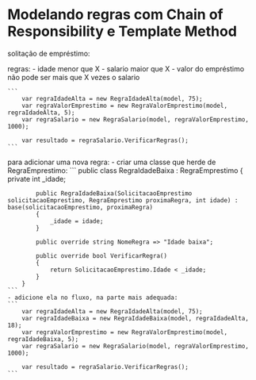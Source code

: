 # Modelando regras com Chain of Responsibility e Template Method

solitação de empréstimo:

regras:
    - idade menor que X
    - salario maior que X
    - valor do empréstimo não pode ser mais que X vezes o salario

    ```
        var regraIdadeAlta = new RegraIdadeAlta(model, 75);
        var regraValorEmprestimo = new RegraValorEmprestimo(model, regraIdadeAlta, 5);
        var regraSalario = new RegraSalario(model, regraValorEmprestimo, 1000);

        var resultado = regraSalario.VerificarRegras();
    ```

para adicionar uma nova regra:
    - criar uma classe que herde de RegraEmprestimo:
    ```
        public class RegraIdadeBaixa : RegraEmprestimo
        {
            private int _idade;

            public RegraIdadeBaixa(SolicitacaoEmprestimo solicitacaoEmprestimo, RegraEmprestimo proximaRegra, int idade) : base(solicitacaoEmprestimo, proximaRegra)
            {
                _idade = idade;
            }

            public override string NomeRegra => "Idade baixa";

            public override bool VerificarRegra()
            {
                return SolicitacaoEmprestimo.Idade < _idade;
            }
        }
    ```
    - adicione ela no fluxo, na parte mais adequada:
    ```
        var regraIdadeAlta = new RegraIdadeAlta(model, 75);
        var regraIdadeBaixa = new RegraIdadeBaixa(model, regraIdadeAlta, 18);
        var regraValorEmprestimo = new RegraValorEmprestimo(model, regraIdadeBaixa, 5);
        var regraSalario = new RegraSalario(model, regraValorEmprestimo, 1000);

        var resultado = regraSalario.VerificarRegras();
    ```

